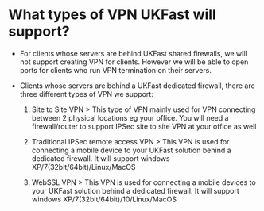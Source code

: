 # What types of VPN UKFast will support?

* For clients whose servers are behind UKFast shared firewalls, we will not support creating VPN for clients. However we will be able to open ports for clients who run VPN termination on their servers.

* Clients whose servers are behind a UKFast dedicated firewall, there are three different types of VPN we support:

    1. Site to Site VPN
      >   This type of VPN mainly used for VPN connecting between 2 physical locations eg your office. You will need a firewall/router to support IPSec site to site VPN at your office as well

    2. Traditional IPSec remote access VPN
      >   This VPN is used for connecting a mobile device to your UKFast solution behind a dedicated firewall. It will support windows XP/7(32bit/64bit)/Linux/MacOS

    3. WebSSL VPN
      >  This VPN is used for connecting a mobile devices to your UKFast solution behind a dedicated firewall. It will support windows XP/7(32bit/64bit)/10/Linux/MacOS
